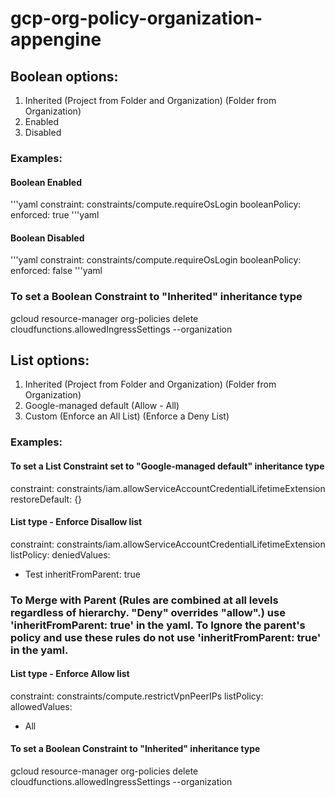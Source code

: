 # gcp-org-policy-organization-appengine

## Boolean options:
1. Inherited
(Project from Folder and Organization)
(Folder from Organization)
2. Enabled
3. Disabled

### Examples:

#### Boolean Enabled
'''yaml
constraint: constraints/compute.requireOsLogin
booleanPolicy:
  enforced: true
'''yaml
#### Boolean Disabled
'''yaml
constraint: constraints/compute.requireOsLogin
booleanPolicy:
  enforced: false
'''yaml
### To set a Boolean Constraint to "Inherited" inheritance type

gcloud resource-manager org-policies delete cloudfunctions.allowedIngressSettings --organization <project-id>


## List options: 
1. Inherited
(Project from Folder and Organization)
(Folder from Organization)
2. Google-managed default 
(Allow - All)
3. Custom 
(Enforce an All List)
(Enforce a Deny List) 


### Examples:

#### To set a List Constraint set to "Google-managed default" inheritance type

constraint: constraints/iam.allowServiceAccountCredentialLifetimeExtension
restoreDefault: {}

#### List type - Enforce Disallow list

constraint: constraints/iam.allowServiceAccountCredentialLifetimeExtension
listPolicy:
  deniedValues:
  - Test
  inheritFromParent: true

### To Merge with Parent (Rules are combined at all levels regardless of hierarchy. "Deny" overrides "allow".) use 'inheritFromParent: true' in the yaml. To Ignore the parent's policy and use these rules do not use 'inheritFromParent: true' in the yaml.

#### List type - Enforce Allow list

constraint: constraints/compute.restrictVpnPeerIPs
listPolicy:
  allowedValues:
  - All
  
#### To set a Boolean Constraint to "Inherited" inheritance type
gcloud resource-manager org-policies delete cloudfunctions.allowedIngressSettings --organization <project-id>
  
